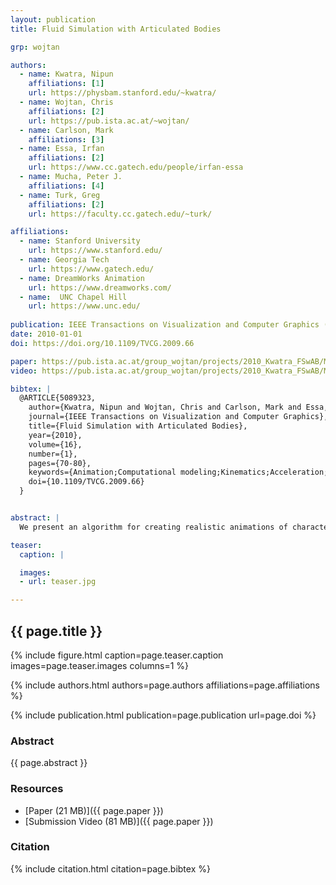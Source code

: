 ```yaml
---
layout: publication
title: Fluid Simulation with Articulated Bodies

grp: wojtan

authors:
  - name: Kwatra, Nipun
    affiliations: [1]
    url: https://physbam.stanford.edu/~kwatra/
  - name: Wojtan, Chris
    affiliations: [2]
    url: https://pub.ista.ac.at/~wojtan/
  - name: Carlson, Mark
    affiliations: [3]
  - name: Essa, Irfan
    affiliations: [2]
    url: https://www.cc.gatech.edu/people/irfan-essa
  - name: Mucha, Peter J.
    affiliations: [4]
  - name: Turk, Greg
    affiliations: [2]
    url: https://faculty.cc.gatech.edu/~turk/

affiliations:
  - name: Stanford University
    url: https://www.stanford.edu/
  - name: Georgia Tech
    url: https://www.gatech.edu/
  - name: DreamWorks Animation
    url: https://www.dreamworks.com/
  - name:  UNC Chapel Hill
    url: https://www.unc.edu/
  
publication: IEEE Transactions on Visualization and Computer Graphics (TVCG 2010)
date: 2010-01-01
doi: https://doi.org/10.1109/TVCG.2009.66

paper: https://pub.ista.ac.at/group_wojtan/projects/2010_Kwatra_FSwAB/MF.pdf
video: https://pub.ista.ac.at/group_wojtan/projects/2010_Kwatra_FSwAB/MF.avi

bibtex: |
  @ARTICLE{5089323,
    author={Kwatra, Nipun and Wojtan, Chris and Carlson, Mark and Essa, Irfan A. and Mucha, Peter J. and Turk, Greg},
    journal={IEEE Transactions on Visualization and Computer Graphics}, 
    title={Fluid Simulation with Articulated Bodies}, 
    year={2010},
    volume={16},
    number={1},
    pages={70-80},
    keywords={Animation;Computational modeling;Kinematics;Acceleration;Marine animals;Fluid dynamics;Solids;Computer graphics;Computer simulation;Physically-based animation;fluid simulation;motion capture.},
    doi={10.1109/TVCG.2009.66}
  }


abstract: |
  We present an algorithm for creating realistic animations of characters that are swimming through fluids. Our approach combines dynamic simulation with data-driven kinematic motions (motion capture data) to produce realistic animation in a fluid. The interaction of the articulated body with the fluid is performed by incorporating joint constraints with rigid animation and by extending a solid/fluid coupling method to handle articulated chains. Our solver takes as input the current state of the simulation and calculates the angular and linear accelerations of the connected bodies needed to match a particular motion sequence for the articulated body. These accelerations are used to estimate the forces and torques that are then applied to each joint. Based on this approach, we demonstrate simulated swimming results for a variety of different strokes, including crawl, backstroke, breaststroke, and butterfly. The ability to have articulated bodies interact with fluids also allows us to generate simulations of simple water creatures that are driven by simple controllers.

teaser:
  caption: |

  images:
  - url: teaser.jpg

---
```


## {{ page.title }}

{% include figure.html caption=page.teaser.caption images=page.teaser.images columns=1 %}

{% include authors.html authors=page.authors affiliations=page.affiliations %}

{% include publication.html publication=page.publication url=page.doi %}

### Abstract

{{ page.abstract }}

### Resources

* [Paper (21 MB)]({{ page.paper }})
* [Submission Video (81 MB)]({{ page.paper }})

### Citation

{% include citation.html citation=page.bibtex %}
